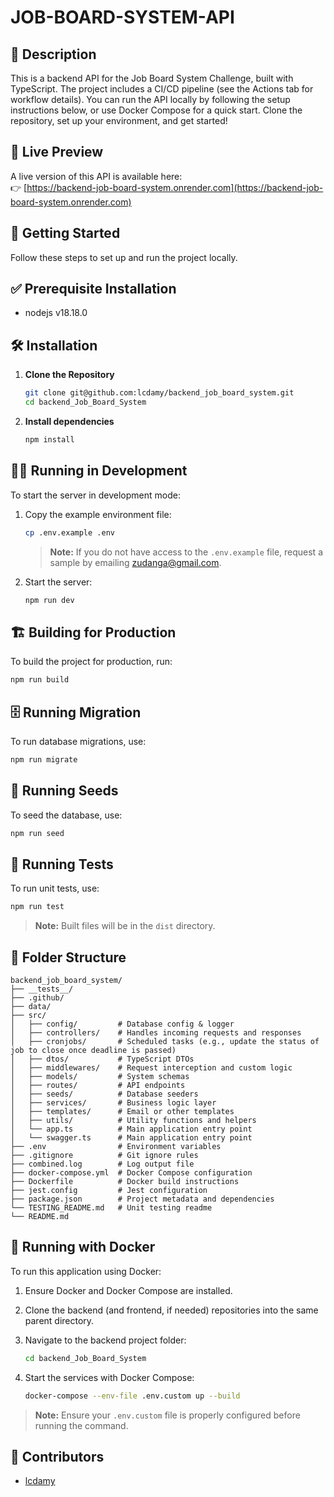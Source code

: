 
# JOB-BOARD-SYSTEM-API

## 🧾 Description

This is a backend API for the Job Board System Challenge, built with TypeScript. The project includes a CI/CD pipeline (see the Actions tab for workflow details). You can run the API locally by following the setup instructions below, or use Docker Compose for a quick start. Clone the repository, set up your environment, and get started!

## 🔗 Live Preview

A live version of this API is available here:  
👉 [https://backend-job-board-system.onrender.com](https://backend-job-board-system.onrender.com)

## 🚀 Getting Started

Follow these steps to set up and run the project locally.

## ✅ Prerequisite Installation

- nodejs v18.18.0

## 🛠 Installation

1. **Clone the Repository**

    ```bash
    git clone git@github.com:lcdamy/backend_job_board_system.git
    cd backend_Job_Board_System
    ```

2. **Install dependencies**

    ```bash
    npm install
    ```

## 🏃‍♂️ Running in Development

To start the server in development mode:

1. Copy the example environment file:

    ```bash
    cp .env.example .env
    ```
    > **Note:** If you do not have access to the `.env.example` file, request a sample by emailing zudanga@gmail.com.

2. Start the server:

    ```bash
    npm run dev
    ```

## 🏗️ Building for Production

To build the project for production, run:
```bash
npm run build
```

## 🗄️ Running Migration

To run database migrations, use:
```bash
npm run migrate
```

## 🌱 Running Seeds

To seed the database, use:
```bash
npm run seed
```

## 🧪 Running Tests

To run unit tests, use:
```bash
npm run test
```

> **Note:** Built files will be in the `dist` directory.

## 📁 Folder Structure

```
backend_job_board_system/
├── __tests__/
├── .github/
├── data/
├── src/
│   ├── config/         # Database config & logger
│   ├── controllers/    # Handles incoming requests and responses
│   ├── cronjobs/       # Scheduled tasks (e.g., update the status of job to close once deadline is passed)
│   ├── dtos/           # TypeScript DTOs
│   ├── middlewares/    # Request interception and custom logic
│   ├── models/         # System schemas
│   ├── routes/         # API endpoints
│   ├── seeds/          # Database seeders
│   ├── services/       # Business logic layer
│   ├── templates/      # Email or other templates
│   ├── utils/          # Utility functions and helpers
│   └── app.ts          # Main application entry point
│   └── swagger.ts      # Main application entry point
├── .env                # Environment variables
├── .gitignore          # Git ignore rules
├── combined.log        # Log output file
├── docker-compose.yml  # Docker Compose configuration
├── Dockerfile          # Docker build instructions
├── jest.config         # Jest configuration
├── package.json        # Project metadata and dependencies
└── TESTING_README.md   # Unit testing readme 
└── README.md
```

## 🐳 Running with Docker

To run this application using Docker:

1. Ensure Docker and Docker Compose are installed.
2. Clone the backend (and frontend, if needed) repositories into the same parent directory.
3. Navigate to the backend project folder:

    ```bash
    cd backend_Job_Board_System
    ```

4. Start the services with Docker Compose:

    ```bash
    docker-compose --env-file .env.custom up --build
    ```

> **Note:** Ensure your `.env.custom` file is properly configured before running the command.

## 👥 Contributors

- [lcdamy](https://www.linkedin.com/in/pierre-damien-murindangabo-cyuzuzo-709b53151)